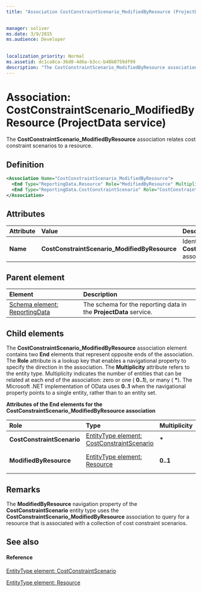 ```yaml
---
title: "Association CostConstraintScenario_ModifiedByResource (ProjectData service)"

 
manager: soliver
ms.date: 3/9/2015
ms.audience: Developer
 
 
localization_priority: Normal
ms.assetid: dc1ca8ca-36d8-4d6a-b3cc-b48b0759df99
description: "The CostConstraintScenario_ModifiedByResource association relates cost constraint scenarios to a resource."
---
```


# Association: CostConstraintScenario_ModifiedByResource (ProjectData service)

The **CostConstraintScenario_ModifiedByResource** association relates cost constraint scenarios to a resource. 
  
## Definition

```XML
<Association Name="CostConstraintScenario_ModifiedByResource">
  <End Type="ReportingData.Resource" Role="ModifiedByResource" Multiplicity="0..1" />
  <End Type="ReportingData.CostConstraintScenario" Role="CostConstraintScenario" Multiplicity="*" />
</Association>
```

## Attributes

|**Attribute**|**Value**|**Description**|
|:-----|:-----|:-----|
|**Name** <br/> |**CostConstraintScenario_ModifiedByResource** <br/> |Identifies the two entity types that form the **CostConstraintScenario_ModifiedByResource** association.  <br/> |
   
## Parent element

|**Element**|**Description**|
|:-----|:-----|
|[Schema element: ReportingData](schema-reportingdata-projectdata-service.md) <br/> |The schema for the reporting data in the **ProjectData** service.  <br/> |
   
## Child elements

The **CostConstraintScenario_ModifiedByResource** association element contains two **End** elements that represent opposite ends of the association. The **Role** attribute is a lookup key that enables a navigational property to specify the direction in the association. The **Multiplicity** attribute refers to the entity type. Multiplicity indicates the number of entities that can be related at each end of the association: zero or one ( **0..1**), or many ( **\***). The Microsoft .NET implementation of OData uses **0..1** when the navigational property points to a single entity, rather than to an entity set. 
  
**Attributes of the End elements for the CostConstraintScenario_ModifiedByResource association**

|**Role**|**Type**|**Multiplicity**|**Description**|
|:-----|:-----|:-----|:-----|
|**CostConstraintScenario** <br/> |[EntityType element: CostConstraintScenario](entitytype-costconstraintscenario-projectdata-service.md) <br/> |**\*** <br/> |The collection of cost constraint scenarios in the reporting tables.  <br/> |
|**ModifiedByResource** <br/> |[EntityType element: Resource](entitytype-resource-projectdata-service.md) <br/> |**0..1** <br/> |The resource object that is referenced in the **CostConstraintScenario_ModifiedByResource** association.  <br/> |
   
## Remarks

The **ModifiedByResource** navigation property of the **CostConstraintScenario** entity type uses the **CostConstraintScenario_ModifiedByResource** association to query for a resource that is associated with a collection of cost constraint scenarios. 
  
## See also

#### Reference

[EntityType element: CostConstraintScenario](entitytype-costconstraintscenario-projectdata-service.md)
  
[EntityType element: Resource](entitytype-resource-projectdata-service.md)

